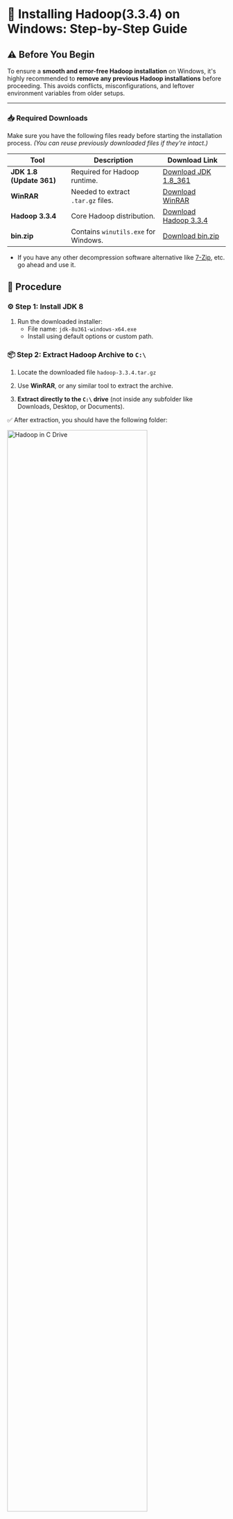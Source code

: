 # 🐘 Installing Hadoop(3.3.4) on Windows: Step-by-Step Guide

## ⚠️ Before You Begin

To ensure a **smooth and error-free Hadoop installation** on Windows, it's highly recommended to **remove any previous Hadoop installations** before proceeding. This avoids conflicts, misconfigurations, and leftover environment variables from older setups.

---

### 📥 Required Downloads

Make sure you have the following files ready before starting the installation process. _(You can reuse previously downloaded files if they're intact.)_

| Tool                     | Description                          | Download Link                   |
| ------------------------ | ------------------------------------ | ------------------------------- |
| **JDK 1.8 (Update 361)** | Required for Hadoop runtime.         | [Download JDK 1.8_361][jdk]     |
| **WinRAR**               | Needed to extract `.tar.gz` files.   | [Download WinRAR][winrar]       |
| **Hadoop 3.3.4**         | Core Hadoop distribution.            | [Download Hadoop 3.3.4][hadoop] |
| **bin.zip**              | Contains `winutils.exe` for Windows. | [Download bin.zip][binzip]      |

- If you have any other decompression software alternative like [7-Zip](https://www.7-zip.org/download.html), etc. go ahead and use it.

<!-- Link definitions -->

[jdk]: https://drive.google.com/file/d/1MG3shs65Zpb-ZR_11GUM3WD7VSoGENfQ/view
[winrar]: https://www.win-rar.com/fileadmin/winrar-versions/winrar/winrar-x64-620.exe
[hadoop]: https://hadoop.apache.org/release/3.3.4.html
[binzip]: https://github.com/Arjun650/Hadoop-3.3.4-Windows-Installation-Guide/raw/main/resources/bin.zip

## 🔧 Procedure

### ⚙️ Step 1: Install JDK 8

1. Run the downloaded installer:
   - File name: `jdk-8u361-windows-x64.exe`
   - Install using default options or custom path.

### 📦 Step 2: Extract Hadoop Archive to `C:\`

1. Locate the downloaded file `hadoop-3.3.4.tar.gz`

2. Use **WinRAR**, or any similar tool to extract the archive.

3. **Extract directly to the `C:\` drive** (not inside any subfolder like Downloads, Desktop, or Documents).

✅ After extraction, you should have the following folder:

<p align="left">
  <img src="./screenshots/hadoopincdrive.png" alt="Hadoop in C Drive" width="80%"/>
</p>

### 🧩 Step 3: Set Environment Variables

   <br/>
1. Type `Edit the system environment variables` in the Start Menu. 
   > 📝 Make sure it is not `Edit Environment variables for your account`

- Windows 11 Preview - <br /> <p align="left"><br/><img src="./screenshots/envVarwin11.png" width=80% ></p>
- Windows 10 Preview - <br /> <p align="left"><br/><img src="./screenshots/EnvVarWin10.png" width=80% ></p>

2. Locate both sections:

   - `User variables for %YOUR_USERNAME%`
   - `System variables`
   - Click on `New` on both the section
     - preview
     <p align="left"><br/><img src="./screenshots/environmentVariable.png" width=80% ></p>
   - Now create two environment variables with the following values in the before mentioned places:
     - Variable 1:
       - Variable name : `JAVA_HOME`
       - Variable value : `C:\Program Files\Java\jdk1.8.0_361` or the path of your preferred version
     - Variable 2:
       - Variable name : `HADOOP_HOME`
       - Variable value : `C:\hadoop-3.3.4`
   - It should look like this after completion
      <p align="left"><br/><img src="./screenshots/afterEnvVar.png" width="80%"></p>

   - Now, under both the variable lists, open `Path` (either by double-clicking on it or select it and click `Edit`), add the following directories to the list and click on `OK`:
     - `C:\Program Files\Java\jdk1.8.0_361\bin`
     - `C:\hadoop-3.3.4\bin`
     - `C:\hadoop-3.3.4\sbin`
   - It should look like this:

     - Preview: <br /> <p align="left"><img src="./screenshots/afterEnvVar.png" width=80%></p>

   - Click on `OK` again to close the environment variable window.

### 🗂️ Step 4: Add `winutils` Support for windows

To make Hadoop work properly on Windows, you need to add Windows-compatible binaries like `winutils.exe` to your Hadoop installation.

---

#### 🗃️ 1. Extract `bin.zip`

- Locate the downloaded `bin.zip` file.
- Use **WinRAR**, **7-Zip**, or any archive tool to extract it.

#### 📁 2. Paste `bin` into Hadoop Directory

- Copy the **entire extracted `bin` folder**.
- Paste it to `C:\hadoop-3.3.4`. Click on `✔️ Replace the files in the destination` when prompted.

### 🗂️ Step 5: Create Hadoop Data Directories

- Create a new folder in the following locations:
  - `data` in `C:\hadoop-3.3.4`
  - `namenode` in `C:\hadoop-3.3.4\data`
  - `datanode` in `C:\hadoop-3.3.4\data`

### 📝 Step 6: Configure `core-site.xml`

To configure the default file system path for Hadoop, you need to edit the `core-site.xml` file.

---

#### 1. Open the File `C:\hadoop-3.3.4\etc\hadoop\core-site.xml`

> Open the file with **Notepad** or **VSCode**

#### 2. Paste the configuration

```xml
<configuration>

   <property>
       <name>fs.defaultFS</name>
       <value>hdfs://localhost:9000</value>
   </property>

</configuration>
```

### 📝 Step 7: Configure `mapred-site.xml`

The `mapred-site.xml` file is used to configure the **MapReduce execution framework**.

---

#### 1. Open the File `C:\hadoop-3.3.4\etc\hadoop\mapred-site.xml`

> Open the file with **Notepad** or **VSCode**

#### 2. Paste the configuration

```xml
<configuration>

    <property>
        <name>mapreduce.framework.name</name>
        <value>yarn</value>
    </property>

 </configuration>
```

### 🗃️ Step 8: Configure `hdfs-site.xml`

The `hdfs-site.xml` file is used to configure settings related to the Hadoop Distributed File System (HDFS), such as replication and storage paths.

---

#### 1. Open the File `C:\hadoop-3.3.4\etc\hadoop\hdfs-site.xml`

> Open the file with **Notepad** or **VSCode**

#### 2. Paste the configuration

```xml
<configuration>

    <property>
        <name>dfs.replication</name>
        <value>1</value>
    </property>

    <property>
        <name>dfs.namenode.name.dir</name>
        <value>/hadoop-3.3.4/data/namenode</value>
    </property>

    <property>
        <name>dfs.datanode.data.dir</name>
        <value>/hadoop-3.3.4/data/datanode</value>
    </property>

 </configuration>
```

### 🔁 Step 9: Configure `yarn-site.xml`

The `yarn-site.xml` file contains configuration settings for **YARN** (Yet Another Resource Negotiator), which manages resource allocation in Hadoop.

---

#### 1. Open the File `C:\hadoop-3.3.4\etc\hadoop\yarn-site.xml`

> Open the file with **Notepad** or **VSCode**

#### 2. Paste the configuration

```xml
   <configuration>

   <property>
        <name>yarn.nodemanager.aux-services</name>
        <value>mapreduce_shuffle</value>
   </property>

   <property>
        <name>yarn.nodemanager.auxservices.mapreduce.shuffle.class</name>
        <value>org.apache.hadoop.mapred.ShuffleHandler</value>
   </property>

</configuration>
```

### 🧾 Step 10: Configure `hadoop-env.cmd`

This step ensures that Hadoop knows the correct path to your installed JDK and resolves user-related path issues on systems with spaces in usernames.

---

#### 1. Open the File `C:\hadoop-3.3.4\etc\hadoop\hadoop-env.cmd`

> Open the file with **Notepad** or **VSCode**

#### 2. Make the following changes

> Find your system username by running `whoami` or `echo %USERNAME%` (Windows) in the terminal.

- Find `set JAVA_HOME=%JAVA_HOME%`
- Replace it with `set JAVA_HOME=C:\Progra~1\Java\jdk1.8.0_361`
  - _Note:_ You just have to replace the `%JAVA_HOME%` with the path specified above or the path to your preferred version. I gave it in full for easy searching.
- _Mandatory:_ For systems with usernames containing white-space (Ex: Hari Krishna) & ignore for those who don't:
  - Find `set HADOOP_IDENT_STRING=%USERNAME%`
  - Replace it with your `User` path but with the last letter of your username's first word replaced with `~1`. Example: `Hari Krishna` -> `Har~1`
    - Like `set HADOOP_IDENT_STRING=C:\User\Har~1`
- Save and close the editor

---

---

### ✅ Step 11: Verify Your Hadoop Installation

To confirm everything is set up correctly, follow these verification steps:

---

#### 🖥️ 1. Open Command Prompt

- Press `Win + S`, type `cmd`
- **Right-click** on **Command Prompt** and select **"Run as administrator"**

> ⚠️ Running as admin helps avoid permission issues during Hadoop startup.

- Preview <br/>

   <p align="left"><img src="./screenshots/cmdRunAsAdmin.png" width=80%></p>

---

- Run the command `hdfs` it should output like the one below:

  - Preview: <br />
      <p align="left"><img src="./screenshots/hdfs.png" width=80%></p>
  - If there is an `Error: JAVA_HOME is incorrectly set` message just after you run the command, you might have INCORRECTLY set the `Environment variable` or `Path` or `hadoop-env.cmd` steps. Go back and verify.

- Format namenode:

  - Run the command `hdfs namenode -format`
  - The output should be like in the following - [Link](./cmdOutput/namenodeFormatsuccess.txt)
  - Preview: <br />

      <p align="left"><img src="./screenshots/namenodeFormat.png" width=80%></p>

- Run the cluster
  - Execute the command `start-all.cmd` in the command prompt (CMD)
  - You should now get the following command prompt windows running:
    - Apache Hadoop Distribution - hadoop namenode
    - Apache Hadoop Distribution - hadoop datanode
    - Apache Hadoop Distribution - yarn resourcemanager
    - Apache Hadoop Distribution - yarn nodemanager
  - You may get the following window during first-time use:
    - Preview (Reference): <br /> <p align="left"><img src="./screenshots/JavaFirewallPrompt.webp" width=80% ></p>
    - Tick both `Private networks...` and `Public networks...` and click on `Allow access`
  - Give it a few moments to initialize.
  - Preview
    <br /> <p align="left"><img src="./screenshots/Screenshot 2025-07-28 195250.png" width=80% ></p>
- Verify execution:
  - Execute the command `jps`
  - You should get the following output:
  - Preview: <br /> <p align="left"><img src="./screenshots/Screenshot 2025-07-28 203141.png" width=85% height=85%></p>
  - If there are any one of them missing, check the respective window of the missed application to check for errors. There should not be any `SHUTDOWN_MSG: Shutting down %application% at %SystemName%/%IP_Address%`

---

### Accessing the UI:

- If all the things done till now are verified, you may attempt to access the UI.
- Open your preferred browser and enter the following address:
  - For accessing ResourceManager web UI: http://localhost:8088
    - Preview: <br /> <p align="left"><img src="./screenshots/hadoopCluster.png" width=80% height=80%></p>
  - For accessing NameNode web UI: http://localhost:9870
    - Preview: <br /> <p align="left"><img src="./screenshots/hadoopNamenodeInfo.png" width=80% height=80%></p>

## 🛑 Stop Hadoop

```cmd
stop-all.cmd
```
